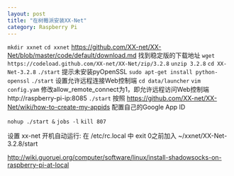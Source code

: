 ```yaml
---
layout: post
title: "在树莓派安装XX-Net"
category: Raspberry Pi
---
```


`mkdir xxnet`
`cd xxnet`
https://github.com/XX-net/XX-Net/blob/master/code/default/download.md
找到稳定版的下载地址
`wget https://codeload.github.com/XX-net/XX-Net/zip/3.2.8`
`unzip 3.2.8`
`cd XX-Net-3.2.8`
`./start`
提示未安装pyOpenSSL
`sudo apt-get install python-openssl`
`./start`
设置允许远程连接Web控制端
`cd data/launcher`
`vim config.yam`
修改allow_remote_connect为1，即允许远程访问Web控制端http://raspberry-pi-ip:8085
`./start`
按照
https://github.com/XX-net/XX-Net/wiki/how-to-create-my-appids
配置自己的Google App ID

`nohup ./start &`
`jobs -l`
`kill 807`

设置 xx-net 开机自动运行: 在 /etc/rc.local 中 exit 0之前加入
~/xxnet/XX-Net-3.2.8/start


http://wiki.guoruei.org/computer/software/linux/install-shadowsocks-on-raspberry-pi-at-local
